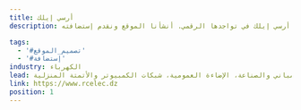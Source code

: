 ```yaml
---
title: أرسي إيلك
description: تعاونت يونيفارواب مع أرسي إيلك في تواجدها الرقمي. أنشأنا الموقع ونقدم إستضافته.

tags:
  - '#تصميم_الموقع'
  - '#إستضافة'
industry: الكهرباء
lead: تقدم أرسي إيلك خدماتها للأفراد، الشركات والسلطات المحلية، وهي شركة متخصصة في الأعمال الكهربائية للمباني والصناعة، الإضاءة العمومية، شبكات الكمبيوتر والأتمتة المنزلية.
link: https://www.rcelec.dz
position: 1
---
```

